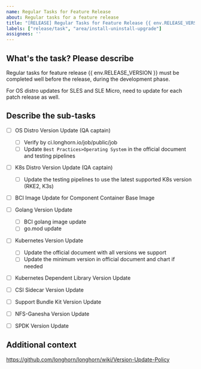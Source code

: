 ```yaml
---
name: Regular Tasks for Feature Release
about: Regular tasks for a feature release
title: "[RELEASE] Regular Tasks for Feature Release {{ env.RELEASE_VERSION }}"
labels: ["release/task", "area/install-uninstall-upgrade"]
assignees: ''
---
```


## What's the task? Please describe

Regular tasks for feature release {{ env.RELEASE_VERSION }} must be completed well before the release, during the development phase.

For OS distro updates for SLES and SLE Micro, need to update for each patch release as well. 

## Describe the sub-tasks

- [ ] OS Distro Version Update (QA captain)
  - [ ] Verify by ci.longhorn.io/job/public/job
  - [ ] Update `Best Practices>Operating System` in the official document and testing pipelines

- [ ] K8s Distro Version Update (QA captain)
  - [ ] Update the testing pipelines to use the latest supported K8s version (RKE2, K3s)

- [ ] BCI Image Update for Component Container Base Image

- [ ] Golang Version Update
  - [ ] BCI golang image update
  - [ ] go.mod update

- [ ] Kubernetes Version Update 
  - [ ] Update the official document with all versions we support
  - [ ] Update the minimum version in official document and chart if needed

- [ ] Kubernetes Dependent Library Version Update

- [ ] CSI Sidecar Version Update

- [ ] Support Bundle Kit Version Update

- [ ] NFS-Ganesha Version Update

- [ ] SPDK Version Update

## Additional context

https://github.com/longhorn/longhorn/wiki/Version-Update-Policy
